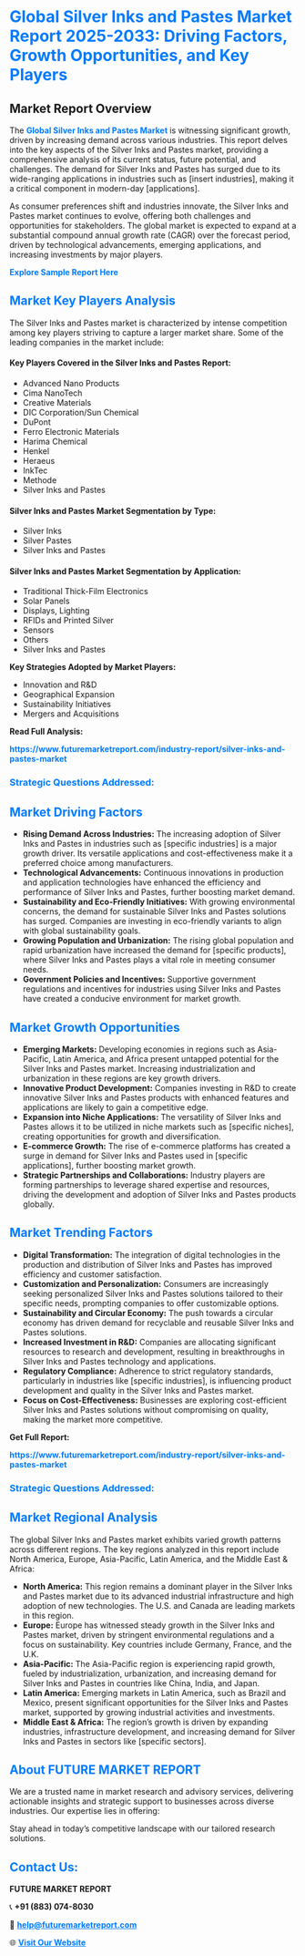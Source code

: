 <h1 style="color: #007BFF;">Global Silver Inks and Pastes Market Report 2025-2033: Driving Factors, Growth Opportunities, and Key Players</h1>

<section id="overview">
<h2>Market Report Overview</h2>
<p>The <a href="https://www.futuremarketreport.com/industry-report/silver-inks-and-pastes-market" style="color: #007BFF; text-decoration: none;"><strong>Global Silver Inks and Pastes Market</strong></a> is witnessing significant growth, driven by increasing demand across various industries. This report delves into the key aspects of the Silver Inks and Pastes market, providing a comprehensive analysis of its current status, future potential, and challenges. The demand for Silver Inks and Pastes has surged due to its wide-ranging applications in industries such as [insert industries], making it a critical component in modern-day [applications].</p>
<p>As consumer preferences shift and industries innovate, the Silver Inks and Pastes market continues to evolve, offering both challenges and opportunities for stakeholders. The global market is expected to expand at a substantial compound annual growth rate (CAGR) over the forecast period, driven by technological advancements, emerging applications, and increasing investments by major players.</p>
</section>

<section id="overview">
<p><a href="https://www.futuremarketreport.com/request-sample/reportId=98993" style="color: #007BFF; text-decoration: none;"><strong>Explore Sample Report Here</strong></a></p>
</section>

<section id="key-players">
<h2 style="color: #007BFF;">Market Key Players Analysis</h2>
<p>The Silver Inks and Pastes market is characterized by intense competition among key players striving to capture a larger market share. Some of the leading companies in the market include:</p>
<h4>Key Players Covered in the Silver Inks and Pastes Report:</h4>
<ul><li>Advanced Nano Products</li><li>Cima NanoTech</li><li>Creative Materials</li><li>DIC Corporation/Sun Chemical</li><li>DuPont</li><li>Ferro Electronic Materials</li><li>Harima Chemical</li><li>Henkel</li><li>Heraeus</li><li>InkTec</li><li>Methode</li><li>Silver Inks and Pastes</li></ul>
<h4>Silver Inks and Pastes Market Segmentation by Type:</h4>
<ul><li>Silver Inks</li><li>Silver Pastes</li><li>Silver Inks and Pastes</li></ul>

<h4>Silver Inks and Pastes Market Segmentation by Application:</h4>
<ul><li>Traditional Thick-Film Electronics</li><li>Solar Panels</li><li>Displays, Lighting</li><li>RFIDs and Printed Silver</li><li>Sensors</li><li>Others</li><li>Silver Inks and Pastes</li></ul>
<p><strong>Key Strategies Adopted by Market Players:</strong></p>
<ul>
<li>Innovation and R&D</li>
<li>Geographical Expansion</li>
<li>Sustainability Initiatives</li>
<li>Mergers and Acquisitions</li>
</ul>
</section>

<section>
<p><strong>Read Full Analysis: </strong></p><a href="https://www.futuremarketreport.com/industry-report/silver-inks-and-pastes-market" style="color: #007BFF; text-decoration: none;"><strong>https://www.futuremarketreport.com/industry-report/silver-inks-and-pastes-market</strong></a>
<h3 style="color: #007BFF;">Strategic Questions Addressed:</h3>
</section>

<section id="driving-factors">
<h2 style="color: #007BFF;">Market Driving Factors</h2>
<ul>
<li><strong>Rising Demand Across Industries:</strong> The increasing adoption of Silver Inks and Pastes in industries such as [specific industries] is a major growth driver. Its versatile applications and cost-effectiveness make it a preferred choice among manufacturers.</li>
<li><strong>Technological Advancements:</strong> Continuous innovations in production and application technologies have enhanced the efficiency and performance of Silver Inks and Pastes, further boosting market demand.</li>
<li><strong>Sustainability and Eco-Friendly Initiatives:</strong> With growing environmental concerns, the demand for sustainable Silver Inks and Pastes solutions has surged. Companies are investing in eco-friendly variants to align with global sustainability goals.</li>
<li><strong>Growing Population and Urbanization:</strong> The rising global population and rapid urbanization have increased the demand for [specific products], where Silver Inks and Pastes plays a vital role in meeting consumer needs.</li>
<li><strong>Government Policies and Incentives:</strong> Supportive government regulations and incentives for industries using Silver Inks and Pastes have created a conducive environment for market growth.</li>
</ul>
</section>

<section id="growth-opportunities">
<h2 style="color: #007BFF;">Market Growth Opportunities</h2>
<ul>
<li><strong>Emerging Markets:</strong> Developing economies in regions such as Asia-Pacific, Latin America, and Africa present untapped potential for the Silver Inks and Pastes market. Increasing industrialization and urbanization in these regions are key growth drivers.</li>
<li><strong>Innovative Product Development:</strong> Companies investing in R&D to create innovative Silver Inks and Pastes products with enhanced features and applications are likely to gain a competitive edge.</li>
<li><strong>Expansion into Niche Applications:</strong> The versatility of Silver Inks and Pastes allows it to be utilized in niche markets such as [specific niches], creating opportunities for growth and diversification.</li>
<li><strong>E-commerce Growth:</strong> The rise of e-commerce platforms has created a surge in demand for Silver Inks and Pastes used in [specific applications], further boosting market growth.</li>
<li><strong>Strategic Partnerships and Collaborations:</strong> Industry players are forming partnerships to leverage shared expertise and resources, driving the development and adoption of Silver Inks and Pastes products globally.</li>
</ul>
</section>

<section id="trending-factors">
<h2 style="color: #007BFF;">Market Trending Factors</h2>
<ul>
<li><strong>Digital Transformation:</strong> The integration of digital technologies in the production and distribution of Silver Inks and Pastes has improved efficiency and customer satisfaction.</li>
<li><strong>Customization and Personalization:</strong> Consumers are increasingly seeking personalized Silver Inks and Pastes solutions tailored to their specific needs, prompting companies to offer customizable options.</li>
<li><strong>Sustainability and Circular Economy:</strong> The push towards a circular economy has driven demand for recyclable and reusable Silver Inks and Pastes solutions.</li>
<li><strong>Increased Investment in R&D:</strong> Companies are allocating significant resources to research and development, resulting in breakthroughs in Silver Inks and Pastes technology and applications.</li>
<li><strong>Regulatory Compliance:</strong> Adherence to strict regulatory standards, particularly in industries like [specific industries], is influencing product development and quality in the Silver Inks and Pastes market.</li>
<li><strong>Focus on Cost-Effectiveness:</strong> Businesses are exploring cost-efficient Silver Inks and Pastes solutions without compromising on quality, making the market more competitive.</li>
</ul>
</section>

<section>
<p><strong>Get Full Report: </strong></p><a href="https://www.futuremarketreport.com/industry-report/silver-inks-and-pastes-market" style="color: #007BFF; text-decoration: none;"><strong>https://www.futuremarketreport.com/industry-report/silver-inks-and-pastes-market</strong></a>
<h3 style="color: #007BFF;">Strategic Questions Addressed:</h3>
</section>


<section id="regional-analysis">
<h2 style="color: #007BFF;">Market Regional Analysis</h2>
<p>The global Silver Inks and Pastes market exhibits varied growth patterns across different regions. The key regions analyzed in this report include North America, Europe, Asia-Pacific, Latin America, and the Middle East & Africa:</p>
<ul>
<li><strong>North America:</strong> This region remains a dominant player in the Silver Inks and Pastes market due to its advanced industrial infrastructure and high adoption of new technologies. The U.S. and Canada are leading markets in this region.</li>
<li><strong>Europe:</strong> Europe has witnessed steady growth in the Silver Inks and Pastes market, driven by stringent environmental regulations and a focus on sustainability. Key countries include Germany, France, and the U.K.</li>
<li><strong>Asia-Pacific:</strong> The Asia-Pacific region is experiencing rapid growth, fueled by industrialization, urbanization, and increasing demand for Silver Inks and Pastes in countries like China, India, and Japan.</li>
<li><strong>Latin America:</strong> Emerging markets in Latin America, such as Brazil and Mexico, present significant opportunities for the Silver Inks and Pastes market, supported by growing industrial activities and investments.</li>
<li><strong>Middle East & Africa:</strong> The region’s growth is driven by expanding industries, infrastructure development, and increasing demand for Silver Inks and Pastes in sectors like [specific sectors].</li>
</ul>
</section>

<footer>
<h2 style="color: #007BFF;">About FUTURE MARKET REPORT</h2>
<p>We are a trusted name in market research and advisory services, delivering actionable insights and strategic support to businesses across diverse industries. Our expertise lies in offering:</p>

<p>Stay ahead in today’s competitive landscape with our tailored research solutions.</p>

<h2 style="color: #007BFF;">Contact Us:</h2>
<p><strong>FUTURE MARKET REPORT</strong></p>
<p>📞 <strong>+91 (883) 074-8030</strong></p>
<p>📧 <strong><a href="mailto:help@futuremarketreport.com" style="color: #007BFF;">help@futuremarketreport.com</a></strong></p>
<p>🌐 <strong><a href="https://www.futuremarketreport.com/" style="color: #007BFF;">Visit Our Website</a></strong></p>
</footer>